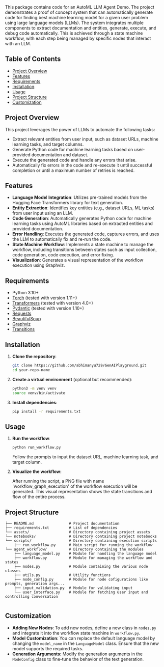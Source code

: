 This package contains code for an AutoML LLM Agent Demo. The project demonstrates a proof of concept system that can automatically generate code for finding best machine learning model for a given user problem using large language models (LLMs). The system integrates multiple components to extract documentation and entities, generate, execute, and debug code automatically. This is achieved through a state machine workflow, with each step being managed by specific nodes that interact with an LLM.

## Table of Contents
- [Project Overview](#project-overview)
- [Features](#features)
- [Requirements](#requirements)
- [Installation](#installation)
- [Usage](#usage)
- [Project Structure](#project-structure)
- [Customization](#customization)

## Project Overview

This project leverages the power of LLMs to automate the following tasks:
- Extract relevant entities from user input, such as dataset URLs, machine learning tasks, and target columns.
- Generate Python code for machine learning tasks based on user-provided documentation and dataset.
- Execute the generated code and handle any errors that arise.
- Automatically fix errors in the code and re-execute it until successful completion or until a maximum number of retries is reached.

## Features

- **Language Model Integration**: Utilizes pre-trained models from the Hugging Face Transformers library for text generation.
- **Entity Extraction**: Identifies key entities (e.g., dataset URLs, ML tasks) from user input using an LLM.
- **Code Generation**: Automatically generates Python code for machine learning tasks using AutoML libraries based on extracted entities and provided documentation.
- **Error Handling**: Executes the generated code, captures errors, and uses the LLM to automatically fix and re-run the code.
- **State Machine Workflow**: Implements a state machine to manage the workflow, including transitions between states such as input collection, code generation, code execution, and error fixing.
- **Visualization**: Generates a visual representation of the workflow execution using Graphviz.

## Requirements

- Python 3.10+
- [Torch](https://pytorch.org/) (tested with version 1.11+)
- [Transformers](https://huggingface.co/docs/transformers/index) (tested with version 4.0+)
- [Pydantic](https://pydantic-docs.helpmanual.io/) (tested with version 1.10+)
- [Requests](https://docs.python-requests.org/en/master/)
- [BeautifulSoup](https://www.crummy.com/software/BeautifulSoup/bs4/doc/)
- [Graphviz](https://graphviz.org/)
- [Transitions](https://github.com/pytransitions/transitions)

## Installation

1. **Clone the repository**:
    ```bash
    git clone https://github.com/abhimanyu729/GenAIPlayground.git
    cd your-repo-name
    ```

2. **Create a virtual environment** (optional but recommended):
    ```bash
    python3 -m venv venv
    source venv/bin/activate 
    ```

3. **Install dependencies**:
    ```bash
    pip install -r requirements.txt
    ```

## Usage

1. **Run the workflow**:
    ```bash
    python run_workflow.py
    ```
    Follow the prompts to input the dataset URL, machine learning task, and target column.

3. **Visualize the workflow**:

    After running the script, a PNG file with name 'workflow_graph_execution' of the workflow execution will be generated. This visual representation shows the state transitions and flow of the entire process.

## Project Structure

```
├── README.md                # Project documentation
├── requirements.txt         # List of dependencies
└── assets/                  # Directory containing project assets
└── notebooks/               # Directory containing project notebooks
└── scripts/                 # Directory containing execution scripts
    ├── run_workflow.py      # Main script for running the workflow
└── agent_workflow/          # Directory containing the modules
    ├── language_model.py    # Module for handling the language model
    ├── workflow.py          # Module for managing the workflow and states
    ├── nodes.py             # Module containing the various node classes
    ├── utils.py             # Utility functions
    ├── node_config.py       # Module for node cofigurations like prompts, generation args...
    ├── input_validation.py  # Module for validating input
    └── user_interface.py    # Module for fetching user input and controlling conversation
    
```

## Customization

- **Adding New Nodes**: To add new nodes, define a new class in `nodes.py` and integrate it into the workflow state machine in `workflow.py`.
- **Model Customization**: You can replace the default language model by changing the `model_name` in the `LanguageModel` class. Ensure that the new model supports the required tasks.
- **Generation Arguments**: Modify the generation arguments in the `NodeConfig` class to fine-tune the behavior of the text generation.